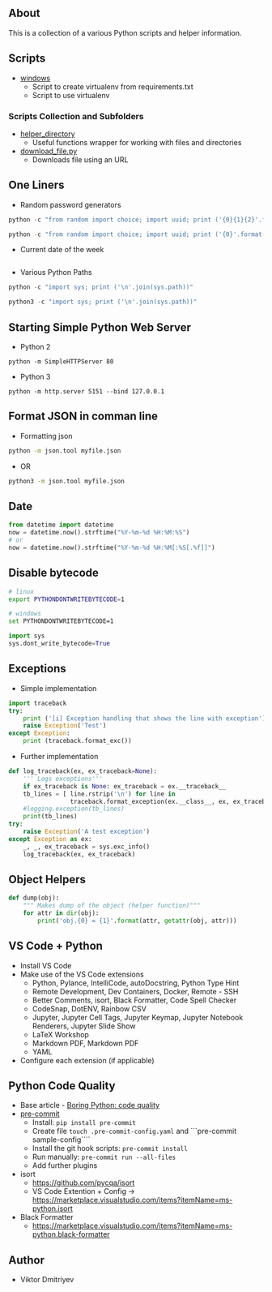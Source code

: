 ## About

This is a collection of a various Python scripts and helper information.

## Scripts

* [windows](windows)
    - Script to create virtualenv from requirements.txt
    - Script to use virtualenv

### Scripts Collection and Subfolders

* [helper_directory](helper_directory)
    - Useful functions wrapper for working with files and directories
* [download_file.py](download_file.py)
    - Downloads file using an URL

## One Liners

* Random password generators

```python
python -c "from random import choice; import uuid; print ('{0}{1}{2}'.format(''.join([choice('abcdefghijklmnopqrstuvwxyzABCDEFGHIJKLMNOPQRSTUVWXYZ0123456789') for i in range(8)]), str(uuid.uuid4().get_hex().upper()[0:6]), ''.join([choice('%^*(-_=+)') for i in range(2)])))"
```

```python
python -c "from random import choice; import uuid; print ('{0}'.format(''.join([choice('abcdefghijklmnopqrstuvwxyzABCDEFGHIJKLMNOPQRSTUVWXYZ0123456789') for i in range(10)])))"
```

* Current date of the week
```python -c "import datetime; print('week of the year {0}'.format(datetime.date.today().isocalendar()[1]))"
```

* Various Python Paths
```python
python -c "import sys; print ('\n'.join(sys.path))"
```

```python
python3 -c "import sys; print ('\n'.join(sys.path))"
```

## Starting Simple Python Web Server

* Python 2
```
python -m SimpleHTTPServer 80
```
* Python 3
```
python -m http.server 5151 --bind 127.0.0.1
```

## Format JSON in comman line

* Formatting json
```bash
python -m json.tool myfile.json
```
* OR
```bash
python3 -m json.tool myfile.json
```

## Date

```python
from datetime import datetime 
now = datetime.now().strftime("%Y-%m-%d %H:%M:%S")
# or
now = datetime.now().strftime("%Y-%m-%d %H:%M[:%S[.%f]]")
```

## Disable bytecode
```bash
# linux
export PYTHONDONTWRITEBYTECODE=1
```

```bash
# windows
set PYTHONDONTWRITEBYTECODE=1
```

```python
import sys
sys.dont_write_bytecode=True
```

## Exceptions

* Simple implementation
```python
import traceback
try:
    print ('[i] Exception handling that shows the line with exception')
    raise Exception('Test')
except Exception:
    print (traceback.format_exc())
```
* Further implementation
```python
def log_traceback(ex, ex_traceback=None):
    ''' Logs exceptions'''
    if ex_traceback is None: ex_traceback = ex.__traceback__
    tb_lines = [ line.rstrip('\n') for line in
                 traceback.format_exception(ex.__class__, ex, ex_traceback)]
    #logging.exception(tb_lines)
    print(tb_lines)
try:         
    raise Exception('A test exception')
except Exception as ex:
    _, _, ex_traceback = sys.exc_info()
    log_traceback(ex, ex_traceback)
```

## Object Helpers
```python
def dump(obj):
    """ Makes dump of the object (helper function)"""
    for attr in dir(obj):
        print('obj.{0} = {1}'.format(attr, getattr(obj, attr)))
```
## VS Code + Python

* Install VS Code
* Make use of the VS Code extensions
    + Python, Pylance, IntelliCode, autoDocstring, Python Type Hint
    + Remote Development, Dev Containers, Docker, Remote - SSH
    + Better Comments, isort, Black Formatter, Code Spell Checker
    + CodeSnap, DotENV, Rainbow CSV
    + Jupyter, Jupyter Cell Tags, Jupyter Keymap, Jupyter Notebook Renderers, Jupyter Slide Show
    + LaTeX Workshop
    + Markdown PDF, Markdown PDF
    + YAML
* Configure each extension (if applicable)

## Python Code Quality

* Base article - [Boring Python: code quality](https://www.b-list.org/weblog/2022/dec/19/boring-python-code-quality/)
* [pre-commit](https://pre-commit.com/#install)
    + Install: ```pip install pre-commit```
    + Create file ```touch .pre-commit-config.yaml``` and ```pre-commit sample-config````
    + Install the git hook scripts: ```pre-commit install```
    + Run manually: ```pre-commit run --all-files```
    + Add further plugins
* isort
    + https://github.com/pycqa/isort
    + VS Code Extention + Config -> https://marketplace.visualstudio.com/items?itemName=ms-python.isort
* Black Formatter
    +  https://marketplace.visualstudio.com/items?itemName=ms-python.black-formatter

## Author

* Viktor Dmitriyev
